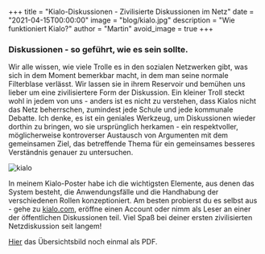 +++
title = "Kialo-Diskussionen - Zivilisierte Diskussionen im Netz"
date = "2021-04-15T00:00:00"
image = "blog/kialo.jpg"
description = "Wie funktioniert Kialo?"
author = "Martin"
avoid_image = true
+++

### Diskussionen - so geführt, wie es sein sollte.

Wir alle wissen, wie viele Trolle es in den sozialen Netzwerken gibt, was sich in dem Moment bemerkbar macht, in dem man seine normale  Filterblase verlässt. Wir lassen sie in ihrem Reservoir und bemühen uns lieber um eine zivilisiertere Form der Diskussion. Ein kleiner Troll steckt wohl in jedem von uns - anders ist es nicht zu verstehen, dass Kialos nicht das Netz beherrschen, zumindest jede Schule und jede kommunale Debatte. Ich denke, es ist ein geniales Werkzeug, um Diskussionen wieder dorthin zu bringen, wo sie ursprünglich herkamen - ein respektvoller, möglicherweise kontroverser Austausch von Argumenten mit dem gemeinsamen Ziel, das betreffende Thema für ein gemeinsames besseres Verständnis genauer zu untersuchen.

![kialo](https://res.cloudinary.com/dzw4emsdt/image/upload/v1618529812/selfscrum/kialo_aitma8.png)

In meinem Kialo-Poster habe ich die wichtigsten Elemente, aus denen das System besteht, die Anwendungsfälle und die Handhabung der verschiedenen Rollen konzeptioniert. Am besten probierst du es selbst aus - gehe zu [kialo.com](https://kialo.com), eröffne einen Account oder nimm als Leser an einer der öffentlichen Diskussionen teil.  Viel Spaß bei deiner ersten zivilisierten Netzdiskussion seit langem!

[Hier](https://res.cloudinary.com/dzw4emsdt/image/upload/v1647639950/selfscrum/kialo_zepoxr.pdf) das Übersichtsbild noch einmal als PDF.
